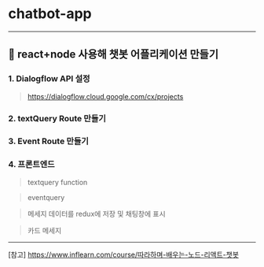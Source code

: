 # chatbot-app
----------------------------------------
## 🌟 react+node 사용해 챗봇 어플리케이션 만들기
### 1. Dialogflow API 설정 
>https://dialogflow.cloud.google.com/cx/projects
### 2. textQuery Route 만들기
### 3. Event Route 만들기

### 4. 프론트엔드
 > textquery function
 
 > eventquery

 > 메세지 데이터를 redux에 저장 및 채팅창에 표시
 
 > 카드 메세지

----------------------------------------
[참고] https://www.inflearn.com/course/따라하며-배우는-노드-리액트-챗봇
